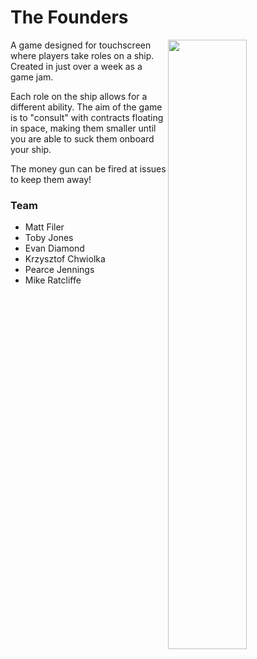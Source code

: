 # The Founders

<img align="right" src="https://i.imgur.com/erwOd5R.png" width="50%">

A game designed for touchscreen where players take roles on a ship. Created in just over a week as a game jam.

Each role on the ship allows for a different ability. The aim of the game is to "consult" with contracts floating in space, making them smaller until you are able to suck them onboard your ship.

The money gun can be fired at issues to keep them away!

### Team

* Matt Filer
* Toby Jones
* Evan Diamond
* Krzysztof Chwiolka
* Pearce Jennings
* Mike Ratcliffe
